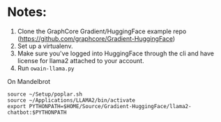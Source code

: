 # Notes:

1. Clone the GraphCore Gradient/HuggingFace example repo (https://github.com/graphcore/Gradient-HuggingFace)
2. Set up a virtualenv.
3. Make sure you've logged into HuggingFace through the cli and have license for llama2 attached to your account.
4. Run `owain-llama.py`


On Mandelbrot

```
source ~/Setup/poplar.sh
source ~/Applications/LLAMA2/bin/activate
export PYTHONPATH=$HOME/Source/Gradient-HuggingFace/llama2-chatbot:$PYTHONPATH
```